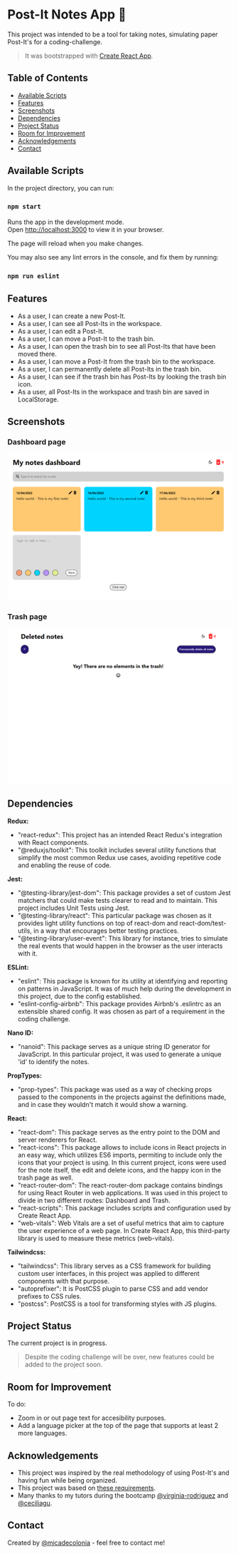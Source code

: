 # Post-It Notes App 📝
This project was intended to be a tool for taking notes, simulating paper Post-It's for a coding-challenge.

> It was bootstrapped with [Create React App](https://github.com/facebook/create-react-app).

## Table of Contents
* [Available Scripts](#available-scripts)
* [Features](#features)
* [Screenshots](#screenshots)
* [Dependencies](#dependencies)
* [Project Status](#project-status)
* [Room for Improvement](#room-for-improvement)
* [Acknowledgements](#acknowledgements)
* [Contact](#contact)

## Available Scripts
In the project directory, you can run:

### `npm start`

Runs the app in the development mode.\
Open [http://localhost:3000](http://localhost:3000) to view it in your browser.

The page will reload when you make changes.

You may also see any lint errors in the console, and fix them by running:

### `npm run eslint`

## Features
- As a user, I can create a new Post-It.
- As a user, I can see all Post-Its in the workspace.
- As a user, I can edit a Post-It.
- As a user, I can move a Post-It to the trash bin.
- As a user, I can open the trash bin to see all Post-Its that have been moved there.
- As a user, I can move a Post-It from the trash bin to the workspace.
- As a user, I can permanently delete all Post-Its in the trash bin.
- As a user, I can see if the trash bin has Post-Its by looking the trash bin icon.
- As a user, all Post-Its in the workspace and trash bin are saved in LocalStorage.

## Screenshots
### Dashboard page
![Dashboard page](./img/1S.png)
### Trash page
![Trash page](./img/2S.png)

## Dependencies
**Redux:**
- "react-redux": This project has an intended React Redux's integration with React components. 
- "@reduxjs/toolkit": This toolkit includes several utility functions that simplify the most common Redux use cases, avoiding repetitive code and enabling the reuse of code.

**Jest:**
- "@testing-library/jest-dom": This package provides a set of custom Jest matchers that could make tests clearer to read and to maintain. This project includes Unit Tests using Jest.
- "@testing-library/react": This particular package was chosen as it provides light utility functions on top of react-dom and react-dom/test-utils, in a way that encourages better testing practices.
- "@testing-library/user-event": This library for instance, tries to simulate the real events that would happen in the browser as the user interacts with it.

**ESLint:**
- "eslint": This package is known for its utility at identifying and reporting on patterns in JavaScript. It was of much help during the development in this project, due to the config established.
- "eslint-config-airbnb": This package provides Airbnb's .eslintrc as an extensible shared config. It was chosen as part of a requirement in the coding challenge.

**Nano ID:**
- "nanoid": This package serves as a unique string ID generator for JavaScript. In this particular project, it was used to generate a unique 'id' to identify the notes.

**PropTypes:**
- "prop-types": This package was used as a way of checking props passed to the components in the projects against the definitions made, and in case they wouldn't match it would show a warning.

**React:**
- "react-dom": This package serves as the entry point to the DOM and server renderers for React.
- "react-icons": This package allows to include icons in React projects in an easy way, which utilizes ES6 imports, permiting to include only the icons that your project is using. In this current project, icons were used for the note itself, the edit and delete icons, and the happy icon in the trash page as well.
- "react-router-dom": The react-router-dom package contains bindings for using React Router in web applications. It was used in this project to divide in two different routes: Dashboard and Trash. 
- "react-scripts": This package includes scripts and configuration used by Create React App.
- "web-vitals": Web Vitals are a set of useful metrics that aim to capture the user experience of a web page. In Create React App, this third-party library is used to measure these metrics (web-vitals).

**Tailwindcss:**
- "tailwindcss": This library serves as a CSS framework for building custom user interfaces, in this project was applied to different components with that purpose.
- "autoprefixer": It is PostCSS plugin to parse CSS and add vendor prefixes to CSS rules.
- "postcss": PostCSS is a tool for transforming styles with JS plugins.

## Project Status
The current project is in progress.
> Despite the coding challenge will be over, new features could be added to the project soon.

## Room for Improvement
To do:
- Zoom in or out page text for accesibility purposes.
- Add a language picker at the top of the page that supports at least 2 more languages.

## Acknowledgements
- This project was inspired by the real methodology of using Post-It's and having fun while being organized.
- This project was based on [these requirements](https://moove-it.github.io/bootcamp/pages/challenge.html).
- Many thanks to my tutors during the bootcamp [@virginia-rodriguez](https://github.com/virginia-rodriguez) and [@ceciliagu](https://github.com/ceciliagu).

## Contact
Created by [@micadecolonia](https://github.com/micadecolonia) - feel free to contact me!
